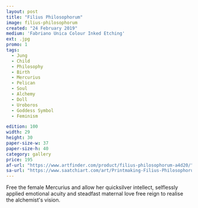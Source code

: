 ```yaml
---
layout: post
title: "Filius Philosophorum"
image: filius-philosophorum
created: "24 February 2019"
medium: 'Fabriano Unica Colour Inked Etching'
ext: .jpg
promo: 1
tags:
  - Jung
  - Child
  - Philosophy
  - Birth
  - Mercurius
  - Pelican
  - Soul
  - Alchemy
  - Doll
  - Uroboros
  - Goddess Symbol
  - Feminism

edition: 100
width: 29 
height: 30
paper-size-w: 37
paper-size-h: 40
category: gallery
price: 195
af-url: "https://www.artfinder.com/product/filius-philosophorum-a4d20/"
sa-url: "https://www.saatchiart.com/art/Printmaking-Filius-Philosophorum-Limited-Edition-of-100/19454/4803963/view"
---
```


Free the female Mercurius and allow her quicksilver intellect, selflessly applied emotional acuity and steadfast maternal love free reign to realise the alchemist's vision.